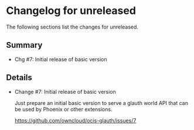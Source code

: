 # Changelog for unreleased

The following sections list the changes for unreleased.

## Summary

 * Chg #7: Initial release of basic version

## Details

 * Change #7: Initial release of basic version

   Just prepare an initial basic version to serve a glauth world API that can be used by Phoenix or
   other extensions.

   https://github.com/owncloud/ocis-glauth/issues/7


